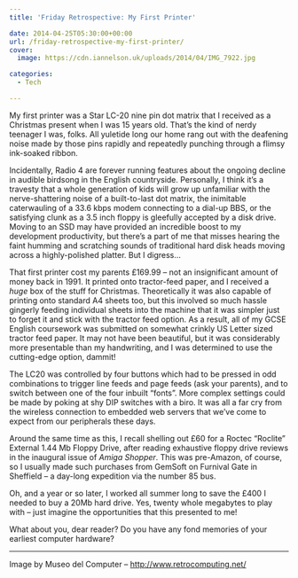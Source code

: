 ```yaml
---
title: 'Friday Retrospective: My First Printer'

date: 2014-04-25T05:30:00+00:00
url: /friday-retrospective-my-first-printer/
cover: 
  image: https://cdn.iannelson.uk/uploads/2014/04/IMG_7922.jpg

categories:
  - Tech

---
```

My first printer was a Star LC-20 nine pin dot matrix that I received as a Christmas present when I was 15 years old. That’s the kind of nerdy teenager I was, folks. All yuletide long our home rang out with the deafening noise made by those pins rapidly and repeatedly punching through a flimsy ink-soaked ribbon.

Incidentally, Radio 4 are forever running features about the ongoing decline in audible birdsong in the English countryside. Personally, I think it’s a travesty that a whole generation of kids will grow up unfamiliar with the nerve-shattering noise of a built-to-last dot matrix, the inimitable caterwauling of a 33.6 kbps modem connecting to a dial-up BBS, or the satisfying clunk as a 3.5 inch floppy is gleefully accepted by a disk drive. Moving to an SSD may have provided an incredible boost to my development productivity, but there’s a part of me that misses hearing the faint humming and scratching sounds of traditional hard disk heads moving across a highly-polished platter. But I digress&#8230;

That first printer cost my parents £169.99 &#8211; not an insignificant amount of money back in 1991. It printed onto tractor-feed paper, and I received a _huge_ box of the stuff for Christmas. Theoretically it was also capable of printing onto standard A4 sheets too, but this involved so much hassle gingerly feeding individual sheets into the machine that it was simpler just to forget it and stick with the tractor feed option. As a result, all of my GCSE English coursework was submitted on somewhat crinkly US Letter sized tractor feed paper. It may not have been beautiful, but it was considerably more presentable than my handwriting, and I was determined to use the cutting-edge option, dammit!

The LC20 was controlled by four buttons which had to be pressed in odd combinations to trigger line feeds and page feeds (ask your parents), and to switch between one of the four inbuilt &#8220;fonts&#8221;. More complex settings could be made by poking at shy DIP switches with a biro. It was all a far cry from the wireless connection to embedded web servers that we’ve come to expect from our peripherals these days.

Around the same time as this, I recall shelling out £60 for a Roctec &#8220;Roclite&#8221; External 1.44 Mb Floppy Drive, after reading exhaustive floppy drive reviews in the inaugural issue of _Amiga Shopper_. This was pre-Amazon, of course, so I usually made such purchases from GemSoft on Furnival Gate in Sheffield &#8211; a day-long expedition via the number 85 bus.

Oh, and a year or so later, I worked all summer long to save the £400 I needed to buy a 20Mb hard drive. Yes, twenty whole megabytes to play with &#8211; just imagine the opportunities that this presented to me!

What about you, dear reader? Do you have any fond memories of your earliest computer hardware?

* * *

Image by Museo del Computer &#8211; <http://www.retrocomputing.net/>